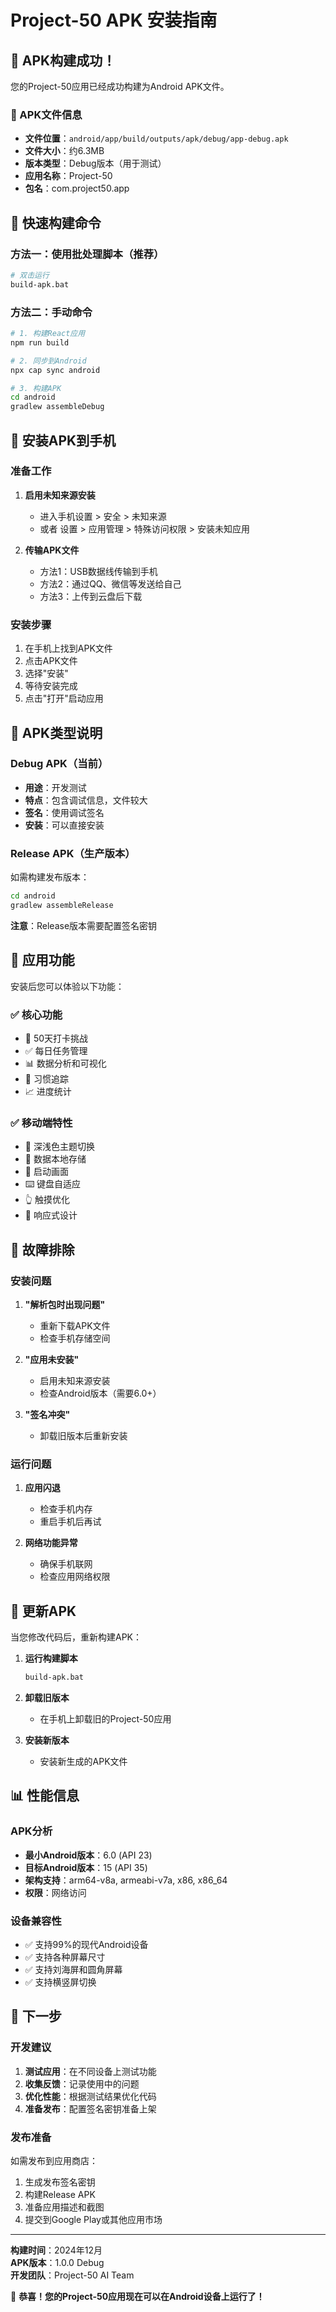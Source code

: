 # Project-50 APK 安装指南

## 🎉 APK构建成功！

您的Project-50应用已经成功构建为Android APK文件。

### 📱 APK文件信息
- **文件位置**：`android/app/build/outputs/apk/debug/app-debug.apk`
- **文件大小**：约6.3MB
- **版本类型**：Debug版本（用于测试）
- **应用名称**：Project-50
- **包名**：com.project50.app

## 🚀 快速构建命令

### 方法一：使用批处理脚本（推荐）
```bash
# 双击运行
build-apk.bat
```

### 方法二：手动命令
```bash
# 1. 构建React应用
npm run build

# 2. 同步到Android
npx cap sync android

# 3. 构建APK
cd android
gradlew assembleDebug
```

## 📲 安装APK到手机

### 准备工作
1. **启用未知来源安装**
   - 进入手机设置 > 安全 > 未知来源
   - 或者 设置 > 应用管理 > 特殊访问权限 > 安装未知应用

2. **传输APK文件**
   - 方法1：USB数据线传输到手机
   - 方法2：通过QQ、微信等发送给自己
   - 方法3：上传到云盘后下载

### 安装步骤
1. 在手机上找到APK文件
2. 点击APK文件
3. 选择"安装"
4. 等待安装完成
5. 点击"打开"启动应用

## 🔧 APK类型说明

### Debug APK（当前）
- **用途**：开发测试
- **特点**：包含调试信息，文件较大
- **签名**：使用调试签名
- **安装**：可以直接安装

### Release APK（生产版本）
如需构建发布版本：
```bash
cd android
gradlew assembleRelease
```
**注意**：Release版本需要配置签名密钥

## 📱 应用功能

安装后您可以体验以下功能：

### ✅ 核心功能
- 📅 50天打卡挑战
- ✅ 每日任务管理
- 📊 数据分析和可视化
- 🎯 习惯追踪
- 📈 进度统计

### ✅ 移动端特性
- 🌙 深浅色主题切换
- 💾 数据本地存储
- 🚀 启动画面
- ⌨️ 键盘自适应
- 👆 触摸优化
- 📱 响应式设计

## 🐛 故障排除

### 安装问题
1. **"解析包时出现问题"**
   - 重新下载APK文件
   - 检查手机存储空间

2. **"应用未安装"**
   - 启用未知来源安装
   - 检查Android版本（需要6.0+）

3. **"签名冲突"**
   - 卸载旧版本后重新安装

### 运行问题
1. **应用闪退**
   - 检查手机内存
   - 重启手机后再试

2. **网络功能异常**
   - 确保手机联网
   - 检查应用网络权限

## 🔄 更新APK

当您修改代码后，重新构建APK：

1. **运行构建脚本**
   ```bash
   build-apk.bat
   ```

2. **卸载旧版本**
   - 在手机上卸载旧的Project-50应用

3. **安装新版本**
   - 安装新生成的APK文件

## 📊 性能信息

### APK分析
- **最小Android版本**：6.0 (API 23)
- **目标Android版本**：15 (API 35)
- **架构支持**：arm64-v8a, armeabi-v7a, x86, x86_64
- **权限**：网络访问

### 设备兼容性
- ✅ 支持99%的现代Android设备
- ✅ 支持各种屏幕尺寸
- ✅ 支持刘海屏和圆角屏幕
- ✅ 支持横竖屏切换

## 🎯 下一步

### 开发建议
1. **测试应用**：在不同设备上测试功能
2. **收集反馈**：记录使用中的问题
3. **优化性能**：根据测试结果优化代码
4. **准备发布**：配置签名密钥准备上架

### 发布准备
如需发布到应用商店：
1. 生成发布签名密钥
2. 构建Release APK
3. 准备应用描述和截图
4. 提交到Google Play或其他应用市场

---

**构建时间**：2024年12月  
**APK版本**：1.0.0 Debug  
**开发团队**：Project-50 AI Team

🎉 **恭喜！您的Project-50应用现在可以在Android设备上运行了！** 